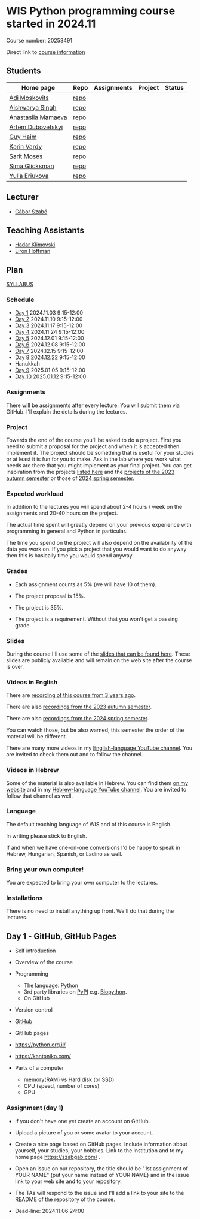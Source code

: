 # WIS Python programming course started in 2024.11

Course number: 20253491

Direct link to [course information](https://erez.weizmann.ac.il/pls/htmldb/f?p=186:30:::NO::pid,pprev:15125,14987)

## Students

| Home page                                                  | Repo                                                                     | Assignments | Project | Status |
| ---------------------------------------------------------- | ------------------------------------------------------------------------ | ----------- | ------- | ------ |
| [Adi Moskovits](https://adimosko.github.io/)               | [repo](https://github.com/AdiMosko/AdiMosko.github.io)                   |  |  |  |
| [Aishwarya Singh](https://aish16032001.github.io/)         | [repo](https://github.com/Aish16032001/Aish16032001.github.io)           |  |  |  |
| [Anastasiia Mamaeva](https://anastasiiamamaeva.github.io/) | [repo](https://github.com/AnastasiiaMamaeva/anastasiiamamaeva.github.io) |  |  |  |
| [Artem Dubovetskyi](https://artemd7.github.io/)            | [repo](https://github.com/artemD7/artemD7.github.io)                     |  |  |  |
| [Guy Haim](https://haimguy.github.io/)                     | [repo](https://github.com/HaimGuy/HaimGuy.github.io)                     |  |  |  |
| [Karin Vardy](https://karinvar.github.io/)                 | [repo](https://github.com/karinvar/karinvar.github.io)                   |  |  |  |
| [Sarit Moses](https://sarit-moses.github.io/)              | [repo](https://github.com/sarit-moses/sarit-moses.github.io)             |  |  |  |
| [Sima Glicksman](https://simiglicks.github.io/)            | [repo](https://github.com/simiglicks/simiglicks.github.io)               |  |  |  |
| [Yulia Eriukova](https://yuliaerk.github.io/)              | [repo](https://github.com/yuliaerk/yuliaerk.github.io)                   |  |  |  |

## Lecturer

* [Gábor Szabó](https://szabgab.com/)

## Teaching Assistants

* [Hadar Klimovski](https://hadarklimovski.github.io/)
* [Liron Hoffman](https://liroh99.github.io/)

## Plan

[SYLLABUS](SYLLABUS.md)

### Schedule

* [Day 1](#Day-1) 2024.11.03 9:15-12:00
* [Day 2](#Day-2) 2024.11.10 9:15-12:00
* [Day 3](#Day-3) 2024.11.17 9:15-12:00
* [Day 4](#Day-4) 2024.11.24 9:15-12:00
* [Day 5](#Day-5) 2024.12.01 9:15-12:00
* [Day 6](#Day-6) 2024.12.08 9:15-12:00
* [Day 7](#Day-7) 2024.12.15 9:15-12:00
* [Day 8](#Day-8) 2024.12.22 9:15-12:00
* Hanukkah
* [Day 9](#Day-9) 2025.01.05 9:15-12:00
* [Day 10](#Day-10) 2025.01.12 9:15-12:00

### Assignments

There will be assignments after every lecture. You will submit them via GitHub. I'll explain the details during the lectures.

### Project

Towards the end of the course you'll be asked to do a project.
First you need to submit a proposal for the project and when it is accepted then implement it.
The project should be something that is useful for your studies or at least it is fun for you to make.
Ask in the lab where you work what needs are there that you might implement as your final project.
You can get inspiration from the projects [listed here](https://code-maven.com/programming-bootcamp-for-scientists)
and the [projects of the 2023 autumn semester](https://github.com/szabgab/wis-python-bootcamp-2023-12)
or those of [2024 spring semester](https://github.com/szabgab/wis-python-course-2024-04).

### Expected workload

In addition to the lectures you will spend about 2-4 hours / week on the assignments and 20-40 hours on the project.

The actual time spent will greatly depend on your previous experience with programming in general and Python in particular.

The time you spend on the project will also depend on the availability of the data you work on.
If you pick a project that you would want to do anyway then this is basically time you would spend anyway.


### Grades

* Each assignment counts as 5% (we will have 10 of them).
* The project proposal is 15%.
* The project is 35%.

* The project is a requirement. Without that you won't get a passing grade.

### Slides

During the course I'll use some of the [slides that can be found here](https://slides.code-maven.com/python/).
These slides are publicly available and will remain on the web site after the course is over.

### Videos in English

There are [recording of this course from 3 years ago](https://code-maven.com/programming-bootcamp-for-scientists).

There are also [recordings from the 2023 autumn semester](https://github.com/szabgab/wis-python-bootcamp-2023-12).

There are also [recordings from the 2024 spring semester](https://github.com/szabgab/wis-python-course-2024-04).

You can watch those, but be also warned, this semester the order of the material will be different.

There are many more videos in my [English-language YouTube channel](https://code-maven.com/youtube).
You are invited to check them out and to follow the channel.

### Videos in Hebrew

Some of the material is also available in Hebrew. You can find them [on my website](https://he.code-maven.com/)
and in my [Hebrew-language YouTube channel](https://he.code-maven.com/youtube). You are invited to
follow that channel as well.

### Language

The default teaching language of WIS and of this course is English.

In writing please stick to English.

If and when we have one-on-one conversions I'd be happy to speak in Hebrew, Hungarian, Spanish, or Ladino as well.

### Bring your own computer!

You are expected to bring your own computer to the lectures.

### Installations

There is no need to install anything up front. We'll do that during the lectures.

## Day 1 - GitHub, GitHub Pages

* Self introduction
* Overview of the course
* Programming
    * The language: [Python](https://www.python.org/)
    * 3rd party libraries on [PyPI](https://pypi.org/) e.g. [Biopython](https://biopython.org/).
    * On GitHub
* Version control
* [GitHub](https://github.com/)
* GitHub pages

* https://python.org.il/
* https://kantoniko.com/

* Parts of a computer
    * memory(RAM) vs Hard disk (or SSD)
    * CPU (speed, number of cores)
    * GPU

### Assignment (day 1)

* If you don't have one yet create an account on GitHub.
* Upload a picture of you or some avatar to your account.
* Create a nice page based on GitHub pages. Include information about yourself, your studies, your hobbies. Link to the institution and to my home page https://szabgab.com/ .
* Open an issue on our repository, the title should be "1st assignment of YOUR NAME"  (put your name instead of YOUR NAME) and in the issue link to your web site and to your repository.
* The TAs will respond to the issue and I'll add a link to your site to the README of the repository of the course.

* Dead-line: 2024.11.06 24:00



